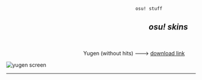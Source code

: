                                                     osu! stuff

## ⠀⠀⠀⠀⠀⠀⠀⠀⠀⠀⠀⠀⠀⠀⠀⠀⠀⠀⠀⠀⠀⠀⠀       ⠀ _osu! skins_ 

⠀

⠀⠀⠀⠀⠀⠀⠀⠀⠀⠀⠀⠀⠀⠀⠀⠀⠀⠀⠀⠀Yugen (without hits) ---> [download link](https://drive.google.com/file/d/1gDrybfLEI9BP3TSWAi1zbvhwqtO4eKui/view?usp=sharing)
  
![yugen screen](https://junedeadhearted.s-ul.eu/9EI1PTMi)
___
